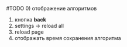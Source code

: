 #TODO
0) отображение алгоритмов <br>
1) кнопка **back** <br>
2) settings -> reload all <br>
3) reload page <br>
4) отображать время сохранения алгоритма

